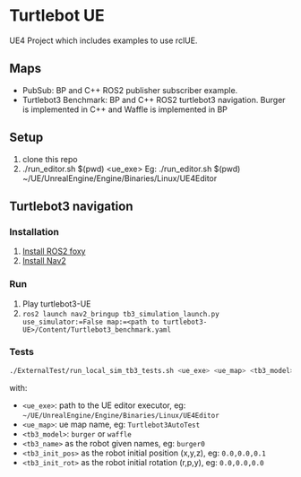 # Turtlebot UE
UE4 Project which includes examples to use rclUE.
## Maps
- PubSub: BP and C++ ROS2 publisher subscriber example.
- Turtlebot3 Benchmark: BP and C++ ROS2 turtlebot3 navigation. Burger is implemented in C++ and Waffle is implemented in BP
## Setup
1. clone this repo
2. ./run_editor.sh $(pwd) <ue_exe>
Eg: ./run_editor.sh $(pwd) ~/UE/UnrealEngine/Engine/Binaries/Linux/UE4Editor

## Turtlebot3 navigation
### Installation
1. [Install ROS2 foxy](https://docs.ros.org/en/foxy/Installation.html)
2. [Install Nav2](https://navigation.ros.org/getting_started/index.html)

### Run
1. Play turtlebot3-UE
2. `ros2 launch nav2_bringup tb3_simulation_launch.py use_simulator:=False map:=<path to turtlebot3-UE>/Content/Turtlebot3_benchmark.yaml
`

### Tests
```sh
./ExternalTest/run_local_sim_tb3_tests.sh <ue_exe> <ue_map> <tb3_model> <tb3_name> <tb3_init_pos> <tb3_init_rot>
```
with:
* `<ue_exe>`: path to the UE editor executor, eg: `~/UE/UnrealEngine/Engine/Binaries/Linux/UE4Editor`
* `<ue_map>`: ue map name, eg: `Turtlebot3AutoTest`
* `<tb3_model>`: `burger` or `waffle`
* `<tb3_name>` as the robot given names, eg: `burger0`
* `<tb3_init_pos>` as the robot initial position (x,y,z), eg: `0.0,0.0,0.1`
* `<tb3_init_rot>` as the robot initial rotation (r,p,y), eg: `0.0,0.0,0.0`
